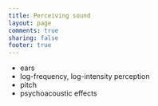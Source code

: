 ```yaml
---
title: Perceiving sound
layout: page
comments: true
sharing: false
footer: true
---
```


- ears
- log-frequency, log-intensity perception
- pitch
- psychoacoustic effects
